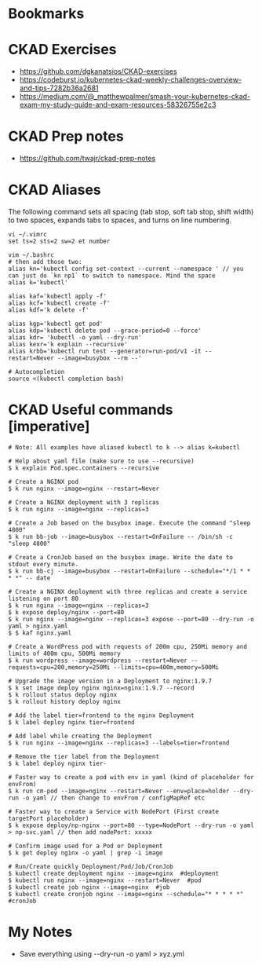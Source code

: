# Bookmarks


# CKAD Exercises
- https://github.com/dgkanatsios/CKAD-exercises
- https://codeburst.io/kubernetes-ckad-weekly-challenges-overview-and-tips-7282b36a2681
- https://medium.com/@_matthewpalmer/smash-your-kubernetes-ckad-exam-my-study-guide-and-exam-resources-58326755e2c3


# CKAD Prep notes
- https://github.com/twajr/ckad-prep-notes


# CKAD Aliases
The following command sets all spacing (tab stop, soft tab stop, shift width) to two spaces, expands tabs to spaces, and turns on line numbering.
```
vi ~/.vimrc
set ts=2 sts=2 sw=2 et number

vim ~/.bashrc
# then add those two:
alias kn='kubectl config set-context --current --namespace ' // you can just do `kn np1` to switch to namespace. Mind the space
alias k='kubectl'

alias kaf='kubectl apply -f'
alias kcf='kubectl create -f'
alias kdf='k delete -f'

alias kgp='kubectl get pod'
alias kdp='kubectl delete pod --grace-period=0 --force'
alias kdr= 'kubectl -o yaml --dry-run'
alias kexr='k explain --recursive'
alias krbb='kubectl run test --generator=run-pod/v1 -it --restart=Never --image=busybox --rm --'

# Autocompletion
source <(kubectl completion bash)

```

# CKAD Useful commands [imperative]
```
# Note: All examples have aliased kubectl to k --> alias k=kubectl

# Help about yaml file (make sure to use --recursive)
$ k explain Pod.spec.containers --recursive

# Create a NGINX pod
$ k run nginx --image=nginx --restart=Never

# Create a NGINX deployment with 3 replicas
$ k run nginx --image=nginx --replicas=3

# Create a Job based on the busybox image. Execute the command "sleep 4800"
$ k run bb-job --image=busybox --restart=OnFailure -- /bin/sh -c "sleep 4800"

# Create a CronJob based on the busybox image. Write the date to stdout every minute.
$ k run bb-cj --image=busybox --restart=OnFailure --schedule="*/1 * * * *" -- date

# Create a NGINX deployment with three replicas and create a service listening on port 80
$ k run nginx --image=nginx --replicas=3
$ k expose deploy/nginx --port=80
$ k run nginx --image=nginx --replicas=3 expose --port=80 --dry-run -o yaml > nginx.yaml
$ $ kaf nginx.yaml

# Create a WordPress pod with requests of 200m cpu, 250Mi memory and limits of 400m cpu, 500Mi memory
$ k run wordpress --image=wordpress --restart=Never --requests=cpu=200,memory=250Mi --limits=cpu=400m,memory=500Mi

# Upgrade the image version in a Deployment to nginx:1.9.7
$ k set image deploy nginx nginx=nginx:1.9.7 --record
$ k rollout status deploy nginx
$ k rollout history deploy nginx

# Add the label tier=frontend to the nginx Deployment
$ k label deploy nginx tier=frontend

# Add label while creating the Deployment
$ k run nginx --image=nginx --replicas=3 --labels=tier=frontend

# Remove the tier label from the Deployment
$ k label deploy nginx tier-

# Faster way to create a pod with env in yaml (kind of placeholder for envFrom)
$ k run cm-pod --image=nginx --restart=Never --env=place=holder --dry-run -o yaml // then change to envFrom / configMapRef etc

# Faster way to create a Service with NodePort (First create targetPort placeholder)
$ k expose deploy/np-nginx --port=80 --type=NodePort --dry-run -o yaml > np-svc.yaml // then add nodePort: xxxxx

# Confirm image used for a Pod or Deployment
$ k get deploy nginx -o yaml | grep -i image

# Run/Create quickly Deployment/Pod/Job/CronJob
$ kubectl create deployment nginx --image=nginx  #deployment
$ kubectl run nginx --image=nginx --restart=Never  #pod
$ kubectl create job nginx --image=nginx  #job
$ kubectl create cronjob nginx --image=nginx --schedule="* * * * *"  #cronJob
```


# My Notes
- Save everything using --dry-run -o yaml > xyz.yml